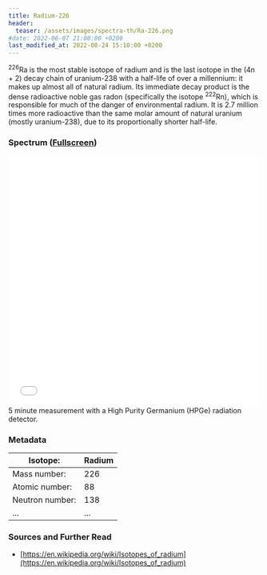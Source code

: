 ```yaml
---
title: Radium-226
header:
  teaser: /assets/images/spectra-th/Ra-226.png
#date: 2022-06-07 21:00:00 +0200
last_modified_at: 2022-08-24 15:10:00 +0200
---
```


<sup>226</sup>Ra is the most stable isotope of radium and is the last isotope in the (4n + 2) decay chain of uranium-238 with a half-life of over a millennium: it makes up almost all of natural radium. Its immediate decay product is the dense radioactive noble gas radon (specifically the isotope <sup>222</sup>Rn), which is responsible for much of the danger of environmental radium. It is 2.7 million times more radioactive than the same molar amount of natural uranium (mostly uranium-238), due to its proportionally shorter half-life.

### Spectrum ([Fullscreen](/assets/spectra/Ra-226.html))

<iframe width="100%" height="500" src="/assets/spectra/Ra-226.html" title="Ra-226 gamma spectrum" frameborder="0" allowfullscreen></iframe>
5 minute measurement with a High Purity Germanium (HPGe) radiation detector.

### Metadata

| Isotope:        | Radium |
| --------------- | ------ |
| Mass number:    | 226    |
| Atomic number:  | 88     |
| Neutron number: | 138    |
| ...             | ...    |

### Sources and Further Read

- [https://en.wikipedia.org/wiki/Isotopes_of_radium](https://en.wikipedia.org/wiki/Isotopes_of_radium)
